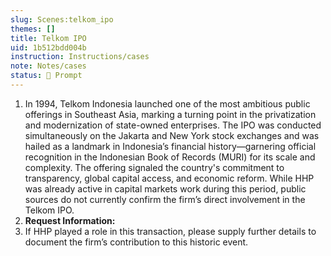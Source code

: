 ```yaml
---
slug: Scenes:telkom_ipo
themes: []
title: Telkom IPO
uid: 1b512bdd004b
instruction: Instructions/cases
note: Notes/cases
status: 💬 Prompt
---
```

1. In 1994, Telkom Indonesia launched one of the most ambitious public offerings in Southeast Asia, marking a turning point in the privatization and modernization of state-owned enterprises. The IPO was conducted simultaneously on the Jakarta and New York stock exchanges and was hailed as a landmark in Indonesia’s financial history—garnering official recognition in the Indonesian Book of Records (MURI) for its scale and complexity. The offering signaled the country's commitment to transparency, global capital access, and economic reform. While HHP was already active in capital markets work during this period, public sources do not currently confirm the firm’s direct involvement in the Telkom IPO.
3. **Request Information:**
4.  If HHP played a role in this transaction, please supply further details to document the firm’s contribution to this historic event.

